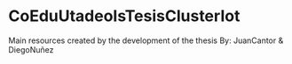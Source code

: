 # CoEduUtadeoIsTesisClusterIot
Main resources created by the development of the thesis By: JuanCantor &amp; DiegoNuñez 
